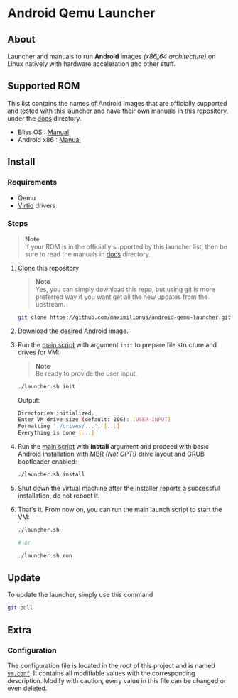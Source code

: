 # Android Qemu Launcher
## About
Launcher and manuals to run **Android** images *(x86_64 architecture)* on Linux natively with hardware acceleration and other stuff.

## Supported ROM
This list contains the names of Android images that are officially supported and tested with this launcher and have their own manuals in this repository, under the [docs](./docs/) directory.

- Bliss OS : [Manual](./docs/bliss-os-manual.md)
- Android x86 : [Manual](./docs/android-x86-manual.md)


## Install
### Requirements
- Qemu
- [Virtio](https://www.linux-kvm.org/page/Virtio) drivers


### Steps
> **Note**  
> If your ROM is in the officially supported by this launcher list, then be sure to read the manuals in [docs](./docs/) directory.
1. Clone this repository
   > **Note**  
   > Yes, you can simply download this repo, but using git is more preferred way if you want get all the new updates from the upstream.

   ```sh
   git clone https://github.com/maximilionus/android-qemu-launcher.git
   ```
2. Download the desired Android image.
3. Run the [main script](./launcher.sh) with argument `init` to prepare file structure and drives for VM:
   > **Note**  
   > Be ready to provide the user input.

   ```sh
   ./launcher.sh init
   ```

   Output:
   ```sh
   Directories initialized.
   Enter VM drive size (default: 20G): [USER-INPUT]
   Formatting './drives/...', [...]
   Everything is done [...]
   ```

4. Run the [main script](./launcher.sh) with **install** argument and proceed with basic Android installation with MBR *(Not GPT!)* drive layout and GRUB bootloader enabled:
   ```sh
   ./launcher.sh install
   ```

5. Shut down the virtual machine after the installer reports a successful installation, do not reboot it.

6. That's it. From now on, you can run the main launch script to start the VM:
   ```sh
   ./launcher.sh

   # or

   ./launcher.sh run
   ```


## Update
To update the launcher, simply use this command
```sh
git pull
```


## Extra
### Configuration
The configuration file is located in the root of this project and is named [`vm.conf`](./vm.conf). It contains all modifiable values with the corresponding description. Modify with caution, every value in this file can be changed or even deleted.
